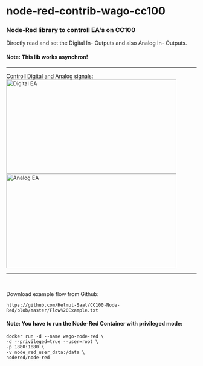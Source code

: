 # node-red-contrib-wago-cc100
<H3>Node-Red library to controll EA's on CC100</H3>

Directly read and set the Digital In- Outputs and also Analog In- Outputs.<br/>
<H4>Note: This lib works asynchron!</H4>
<hr>
Controll Digital and Analog signals:
<img src="https://github.com/Helmut-Saal/CC100-Node-Red/blob/master/Digital.png?raw=true" alt="Digital EA" height="250px" width="450px" align="left">
<img src="https://github.com/Helmut-Saal/CC100-Node-Red/blob/master/Analog.png?raw=true" alt="Analog EA" height="250px" width="450px">
<hr>
<br/>

Download example flow from Github:<br/>
```
https://github.com/Helmut-Saal/CC100-Node-Red/blob/master/Flow%20Example.txt
 ```

<H4>Note: You have to run the Node-Red Container with privileged mode:</H4>
                                                                                                                             
 ```
docker run -d --name wago-node-red \
-d --privileged=true --user=root \
-p 1880:1880 \
-v node_red_user_data:/data \
nodered/node-red
 ```
